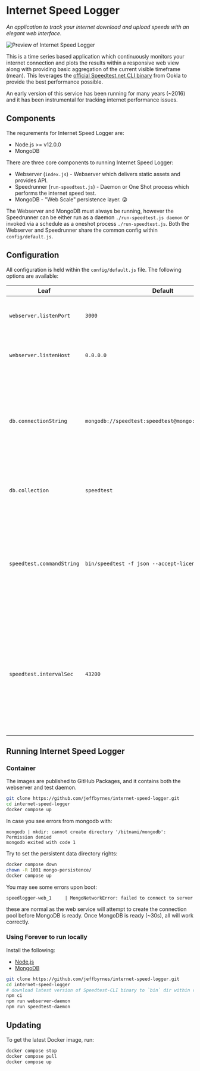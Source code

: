 # Internet Speed Logger

_An application to track your internet download and upload speeds with an elegant web interface._

![Preview of Internet Speed Logger](https://i.imgur.com/LhtHxpZ.gif)

This is a time series based application which continuously monitors your internet connection and plots the results within a responsive web view along with providing basic aggregation of the current visible timeframe (mean). This leverages the [official Speedtest.net CLI binary](https://www.speedtest.net/apps/cli) from Ookla to provide the best performance possible.

An early version of this service has been running for many years (~2016) and it has been instrumental for tracking internet performance issues.

## Components

The requrements for Internet Speed Logger are:

- Node.js >= v12.0.0
- MongoDB

There are three core components to running Internet Speed Logger:

- Webserver (`index.js`) - Webserver which delivers static assets and provides API.
- Speedrunner (`run-speedtest.js`) - Daemon or One Shot process which performs the internet speed test.
- MongoDB - "Web Scale" persistence layer. 😜

The Webserver and MongoDB must always be running, however the Speedrunner can be either run as a daemon `./run-speedtest.js daemon` or invoked via a schedule as a oneshot process `./run-speedtest.js`. Both the Webserver and Speedrunner share the common config within `config/default.js`.

## Configuration

All configuration is held within the `config/default.js` file. The following options are available:

| Leaf                      | Default                                               | Description                                                                                                                                                                    |
| ------------------------- | ----------------------------------------------------- | ------------------------------------------------------------------------------------------------------------------------------------------------------------------------------ |
| `webserver.listenPort`    | `3000`                                                | Port which the webserver will listen on                                                                                                                                        |
| `webserver.listenHost`    | `0.0.0.0`                                             | Host which the webserver will listen on                                                                                                                                        |
| `db.connectionString`     | `mongodb://speedtest:speedtest@mongo:27017/speedtest` | Connection string the connection for the backend MongoDB compliant database. See: [Connection String URI Format](https://docs.mongodb.com/manual/reference/connection-string/) |
| `db.collection`           | `speedtest`                                           | Collection to use within MongoDB compliant database.                                                                                                                           |
| `speedtest.commandString` | `bin/speedtest -f json --accept-license`              | Raw command to execute to perform speed test. Change this if you want it on a different path or specify a specific server.                                                     |
| `speedtest.intervalSec`   | `43200`                                               | Interval for which the speedtest will be run. This will be randomly skewed +/- 25% and limited to no less than 1800 (30 minutes) seconds between runs.                         |

## Running Internet Speed Logger

### Container

The images are published to GitHub Packages, and it contains both the webserver and test daemon.

```bash
git clone https://github.com/jeffbyrnes/internet-speed-logger.git
cd internet-speed-logger
docker compose up
```

In case you see errors from mongodb with:

```plain
mongodb | mkdir: cannot create directory '/bitnami/mongodb': Permission denied
mongodb exited with code 1
```

Try to set the persistent data directory rights:

```bash
docker compose down
chown -R 1001 mongo-persistence/
docker compose up
```

You may see some errors upon boot:

```plain
speedlogger-web_1     | MongoNetworkError: failed to connect to server
```

these are normal as the web service will attempt to create the connection pool before MongoDB is ready. Once MongoDB is ready (~30s), all will work correctly.

### Using Forever to run locally

Install the following:

- [Node.js](https://nodejs.org/en/download/package-manager/)
- [MongoDB](https://docs.mongodb.com/manual/installation/)

```bash
git clone https://github.com/jeffbyrnes/internet-speed-logger.git
cd internet-speed-logger
# download latest version of Speedtest-CLI binary to `bin` dir within repo >>
npm ci
npm run webserver-daemon
npm run speedtest-daemon
```

## Updating

To get the latest Docker image, run:

```bash
docker compose stop
docker compose pull
docker compose up
```
